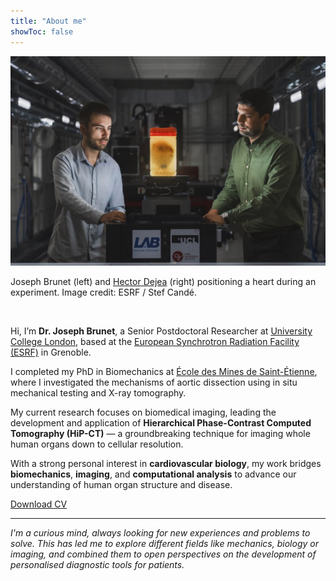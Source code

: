 ```yaml
---
title: "About me"
showToc: false
---
```


<div class="cover-sidebyside">

<div class="cover-sideimg">
  <img src="/assets/images/heart-atlas/Cande_ESRF.jpg" alt="Joseph Brunet and Hector Dejea positioning a heart at ESRF">
  <p class="img-legend">
    Joseph Brunet (left) and <a href="https://scholar.google.es/citations?user=E5kPKRwAAAAJ&hl=ca" target="_blank" class="text-link">Hector Dejea</a> (right) positioning a heart during an experiment. Image credit: ESRF / Stef Candé.
  </p>
</div>

<br>

<div class="cover-sidetext">

Hi, I’m **Dr. Joseph Brunet**, a Senior Postdoctoral Researcher at <a href="https://www.ucl.ac.uk" target="_blank" class="text-link">University College London</a>, based at the <a href="https://www.esrf.fr" target="_blank" class="text-link">European Synchrotron Radiation Facility (ESRF)</a> in Grenoble.

I completed my PhD in Biomechanics at <a href="https://www.mines-stetienne.fr/" target="_blank" class="text-link">École des Mines de Saint-Étienne</a>, where I investigated the mechanisms of aortic dissection using in situ mechanical testing and X-ray tomography.

My current research focuses on biomedical imaging, leading the development and application of **Hierarchical Phase-Contrast Computed Tomography (HiP-CT)** — a groundbreaking technique for imaging whole human organs down to cellular resolution.

With a strong personal interest in **cardiovascular biology**, my work bridges **biomechanics**, **imaging**, and **computational analysis** to advance our understanding of human organ structure and disease.

<a href="/assets/files/CV.pdf" class="cv-download-button" download>
  <i class="fas fa-download"></i> Download CV
</a>

</div>
</div>

---

*I'm a curious mind, always looking for new experiences and problems to solve. This has led me to explore different fields like mechanics, biology or imaging, and combined them to open perspectives on the development of personalised diagnostic tools for patients.*
